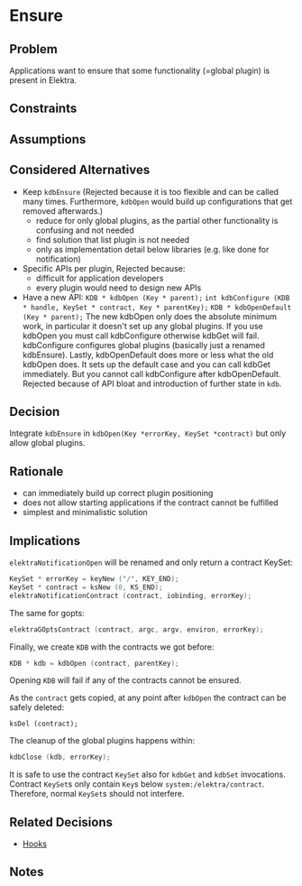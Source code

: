 # Ensure

## Problem

Applications want to ensure that some functionality (=global plugin)
is present in Elektra.

## Constraints

## Assumptions

## Considered Alternatives

- Keep `kdbEnsure` (Rejected because it is too flexible and can be called many times. Furthermore,
  `kdbOpen` would build up configurations that get removed afterwards.)
  - reduce for only global plugins, as the partial other functionality is confusing
    and not needed
  - find solution that list plugin is not needed
  - only as implementation detail below libraries (e.g. like done for notification)
- Specific APIs per plugin, Rejected because:
  - difficult for application developers
  - every plugin would need to design new APIs
- Have a new API: `KDB * kdbOpen (Key * parent);`
  `int kdbConfigure (KDB * handle, KeySet * contract, Key * parentKey);`
  `KDB * kdbOpenDefault (Key * parent);`
  The new kdbOpen only does the absolute minimum work, in particular it doesn't set up any global plugins.
  If you use kdbOpen you must call kdbConfigure otherwise kdbGet will fail. kdbConfigure configures global
  plugins (basically just a renamed kdbEnsure). Lastly, kdbOpenDefault does more or less what the old kdbOpen
  does. It sets up the default case and you can call kdbGet immediately. But you cannot call kdbConfigure after
  kdbOpenDefault.
  Rejected because of API bloat and introduction of further state in `kdb`.

## Decision

Integrate `kdbEnsure` in `kdbOpen(Key *errorKey, KeySet *contract)` but only allow global plugins.

## Rationale

- can immediately build up correct plugin positioning
- does not allow starting applications if the contract cannot be fulfilled
- simplest and minimalistic solution

## Implications

`elektraNotificationOpen` will be renamed and only return a contract KeySet:

```c
KeySet * errorKey = keyNew ("/", KEY_END);
KeySet * contract = ksNew (0, KS_END);
elektraNotificationContract (contract, iobinding, errorKey);
```

The same for gopts:

```c
elektraGOptsContract (contract, argc, argv, environ, errorKey);
```

Finally, we create `KDB` with the contracts we got before:

```c
KDB * kdb = kdbOpen (contract, parentKey);
```

Opening `KDB` will fail if any of the contracts cannot be ensured.

As the `contract` gets copied, at any point after `kdbOpen` the
contract can be safely deleted:

```
ksDel (contract);
```

The cleanup of the global plugins happens within:

```c
kdbClose (kdb, errorKey);
```

It is safe to use the contract `KeySet` also for `kdbGet` and `kdbSet`
invocations. Contract `KeySet`s only contain `Key`s below
`system:/elektra/contract`. Therefore, normal `KeySet`s should not interfere.

## Related Decisions

- [Hooks](hooks.md)

## Notes
